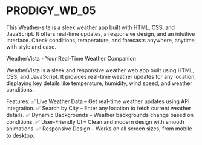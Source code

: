 # PRODIGY_WD_05
This Weather-site is a sleek weather app built with HTML, CSS, and JavaScript. It offers real-time updates, a responsive design, and an intuitive interface. Check conditions, temperature, and forecasts anywhere, anytime, with style and ease.



WeatherVista - Your Real-Time Weather Companion

WeatherVista is a sleek and responsive weather web app built using HTML, CSS, and JavaScript. It provides real-time weather updates for any location, displaying key details like temperature, humidity, wind speed, and weather conditions.

Features:
✅ Live Weather Data – Get real-time weather updates using API integration.
✅ Search by City – Enter any location to fetch current weather details.
✅ Dynamic Backgrounds – Weather backgrounds change based on conditions.
✅ User-Friendly UI – Clean and modern design with smooth animations.
✅ Responsive Design – Works on all screen sizes, from mobile to desktop.
